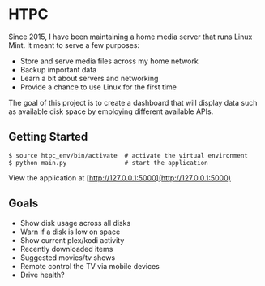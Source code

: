 # HTPC

Since 2015, I have been maintaining a home media server that runs Linux Mint. It meant to serve a few purposes:

* Store and serve media files across my home network
* Backup important data
* Learn a bit about servers and networking
* Provide a chance to use Linux for the first time

The goal of this project is to create a dashboard that will display data such as available disk space by employing different available APIs.

## Getting Started

```
$ source htpc_env/bin/activate  # activate the virtual environment
$ python main.py                # start the application
```

View the application at [http://127.0.0.1:5000](http://127.0.0.1:5000)


## Goals

* Show disk usage across all disks
* Warn if a disk is low on space
* Show current plex/kodi activity
* Recently downloaded items
* Suggested movies/tv shows
* Remote control the TV via mobile devices
* Drive health?